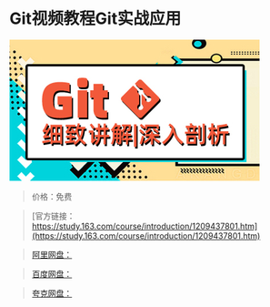 # Git视频教程Git实战应用

![img](../../../assets/study163/free/a463300555a4466eaa92186db292a9c7.jpg)

> 价格：免费

> [官方链接：https://study.163.com/course/introduction/1209437801.htm](https://study.163.com/course/introduction/1209437801.htm)

> [阿里网盘：]()

> [百度网盘：]()

> [夸克网盘：]()
